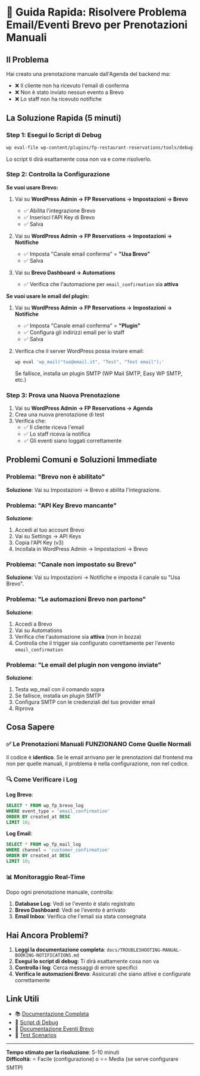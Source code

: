 # 🚀 Guida Rapida: Risolvere Problema Email/Eventi Brevo per Prenotazioni Manuali

## Il Problema

Hai creato una prenotazione manuale dall'Agenda del backend ma:
- ❌ Il cliente non ha ricevuto l'email di conferma
- ❌ Non è stato inviato nessun evento a Brevo
- ❌ Lo staff non ha ricevuto notifiche

## La Soluzione Rapida (5 minuti)

### Step 1: Esegui lo Script di Debug

```bash
wp eval-file wp-content/plugins/fp-restaurant-reservations/tools/debug-manual-booking-notifications.php
```

Lo script ti dirà esattamente cosa non va e come risolverlo.

### Step 2: Controlla la Configurazione

**Se vuoi usare Brevo:**

1. Vai su **WordPress Admin → FP Reservations → Impostazioni → Brevo**
   - ✅ Abilita l'integrazione Brevo
   - ✅ Inserisci l'API Key di Brevo
   - ✅ Salva

2. Vai su **WordPress Admin → FP Reservations → Impostazioni → Notifiche**
   - ✅ Imposta "Canale email conferma" = **"Usa Brevo"**
   - ✅ Salva

3. Vai su **Brevo Dashboard → Automations**
   - ✅ Verifica che l'automazione per `email_confirmation` sia **attiva**

**Se vuoi usare le email del plugin:**

1. Vai su **WordPress Admin → FP Reservations → Impostazioni → Notifiche**
   - ✅ Imposta "Canale email conferma" = **"Plugin"**
   - ✅ Configura gli indirizzi email per lo staff
   - ✅ Salva

2. Verifica che il server WordPress possa inviare email:
   ```bash
   wp eval 'wp_mail("tuo@email.it", "Test", "Test email");'
   ```
   Se fallisce, installa un plugin SMTP (WP Mail SMTP, Easy WP SMTP, etc.)

### Step 3: Prova una Nuova Prenotazione

1. Vai su **WordPress Admin → FP Reservations → Agenda**
2. Crea una nuova prenotazione di test
3. Verifica che:
   - ✅ Il cliente riceva l'email
   - ✅ Lo staff riceva la notifica
   - ✅ Gli eventi siano loggati correttamente

## Problemi Comuni e Soluzioni Immediate

### Problema: "Brevo non è abilitato"

**Soluzione**: Vai su Impostazioni → Brevo e abilita l'integrazione.

### Problema: "API Key Brevo mancante"

**Soluzione**: 
1. Accedi al tuo account Brevo
2. Vai su Settings → API Keys
3. Copia l'API Key (v3)
4. Incollala in WordPress Admin → Impostazioni → Brevo

### Problema: "Canale non impostato su Brevo"

**Soluzione**: Vai su Impostazioni → Notifiche e imposta il canale su "Usa Brevo".

### Problema: "Le automazioni Brevo non partono"

**Soluzione**: 
1. Accedi a Brevo
2. Vai su Automations
3. Verifica che l'automazione sia **attiva** (non in bozza)
4. Controlla che il trigger sia configurato correttamente per l'evento `email_confirmation`

### Problema: "Le email del plugin non vengono inviate"

**Soluzione**:
1. Testa wp_mail con il comando sopra
2. Se fallisce, installa un plugin SMTP
3. Configura SMTP con le credenziali del tuo provider email
4. Riprova

## Cosa Sapere

### ✅ Le Prenotazioni Manuali FUNZIONANO Come Quelle Normali

Il codice è **identico**. Se le email arrivano per le prenotazioni dal frontend ma non per quelle manuali, il problema è nella configurazione, non nel codice.

### 🔍 Come Verificare i Log

**Log Brevo**:
```sql
SELECT * FROM wp_fp_brevo_log 
WHERE event_type = 'email_confirmation' 
ORDER BY created_at DESC 
LIMIT 10;
```

**Log Email**:
```sql
SELECT * FROM wp_fp_mail_log 
WHERE channel = 'customer_confirmation' 
ORDER BY created_at DESC 
LIMIT 10;
```

### 📊 Monitoraggio Real-Time

Dopo ogni prenotazione manuale, controlla:

1. **Database Log**: Vedi se l'evento è stato registrato
2. **Brevo Dashboard**: Vedi se l'evento è arrivato
3. **Email Inbox**: Verifica che l'email sia stata consegnata

## Hai Ancora Problemi?

1. **Leggi la documentazione completa**: `docs/TROUBLESHOOTING-MANUAL-BOOKING-NOTIFICATIONS.md`
2. **Esegui lo script di debug**: Ti dirà esattamente cosa non va
3. **Controlla i log**: Cerca messaggi di errore specifici
4. **Verifica le automazioni Brevo**: Assicurati che siano attive e configurate correttamente

## Link Utili

- 📚 [Documentazione Completa](./docs/TROUBLESHOOTING-MANUAL-BOOKING-NOTIFICATIONS.md)
- 🔧 [Script di Debug](./tools/debug-manual-booking-notifications.php)
- 📖 [Documentazione Eventi Brevo](./docs/BREVO-EMAIL-EVENTS.md)
- 🧪 [Test Scenarios](./docs/TEST-SCENARIOS.md)

---

**Tempo stimato per la risoluzione**: 5-10 minuti  
**Difficoltà**: ⭐ Facile (configurazione) o ⭐⭐ Media (se serve configurare SMTP)

